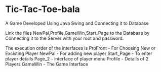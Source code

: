 # Tic-Tac-Toe-bala

A Game Developed Using Java Swing and Connecting it to Database

Link the files NewPal,Profile,GameWin,Start_Page to the Database by Connecting it to the Server with your root and password.

The execution order of the interfaces is ProFront - For Choosing New or Excisting Player NewPal - For adding new player Start_Page - To enter player details Page_2 - interface of player menu Profile - Details of 2 Players GameWin - The Game Interface
